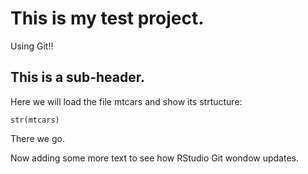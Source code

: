 # This is my test project.

Using Git!!

## This is a sub-header.
Here we will load the file mtcars and show its strtucture:
```{r}
str(mtcars)
```

There we go.

Now adding some more text to see how RStudio Git wondow updates.

